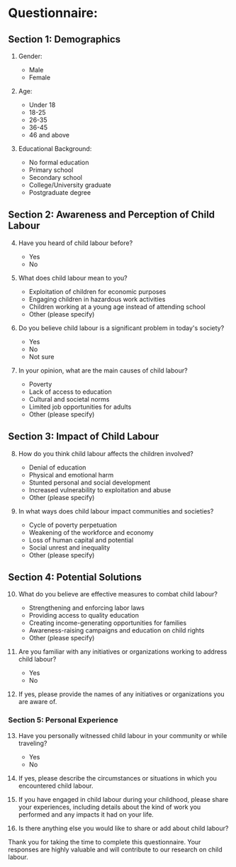 # Questionnaire:

## Section 1: Demographics

1. Gender: 
   - Male
   - Female

2. Age:
   - Under 18
   - 18-25
   - 26-35
   - 36-45
   - 46 and above

3. Educational Background:
   - No formal education
   - Primary school
   - Secondary school
   - College/University graduate
   - Postgraduate degree

## Section 2: Awareness and Perception of Child Labour

4. Have you heard of child labour before?
   - Yes
   - No

5. What does child labour mean to you?
   - Exploitation of children for economic purposes
   - Engaging children in hazardous work activities
   - Children working at a young age instead of attending school
   - Other (please specify)

6. Do you believe child labour is a significant problem in today's society?
   - Yes
   - No
   - Not sure

7. In your opinion, what are the main causes of child labour?
   - Poverty
   - Lack of access to education
   - Cultural and societal norms
   - Limited job opportunities for adults
   - Other (please specify)

## Section 3: Impact of Child Labour

8. How do you think child labour affects the children involved?
   - Denial of education
   - Physical and emotional harm
   - Stunted personal and social development
   - Increased vulnerability to exploitation and abuse
   - Other (please specify)

9. In what ways does child labour impact communities and societies?
   - Cycle of poverty perpetuation
   - Weakening of the workforce and economy
   - Loss of human capital and potential
   - Social unrest and inequality
   - Other (please specify)

## Section 4: Potential Solutions

10. What do you believe are effective measures to combat child labour?
    - Strengthening and enforcing labor laws
    - Providing access to quality education
    - Creating income-generating opportunities for families
    - Awareness-raising campaigns and education on child rights
    - Other (please specify)

11. Are you familiar with any initiatives or organizations working to address child labour?
    - Yes
    - No

12. If yes, please provide the names of any initiatives or organizations you are aware of.

### Section 5: Personal Experience

13. Have you personally witnessed child labour in your community or while traveling?
    - Yes
    - No

14. If yes, please describe the circumstances or situations in which you encountered child labour.

15. If you have engaged in child labour during your childhood, please share your experiences, including details about the kind of work you performed and any impacts it had on your life.

16. Is there anything else you would like to share or add about child labour?

Thank you for taking the time to complete this questionnaire. Your responses are highly valuable and will contribute to our research on child labour.
